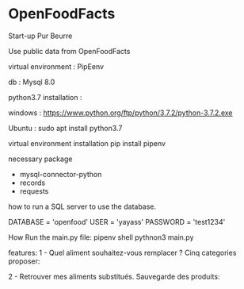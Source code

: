 # OpenFoodFacts

Start-up Pur Beurre

Use public data from OpenFoodFacts

virtual environment :
PipEenv

db :
Mysql 8.0

 python3.7 installation :
 
 windows : https://www.python.org/ftp/python/3.7.2/python-3.7.2.exe
 
 Ubuntu : sudo apt install python3.7

virtual environment installation
pip install pipenv
           

necessary package
- mysql-connector-python     
- records 
- requests 

how to run a SQL server to use the database.

DATABASE = 'openfood'
USER = 'yayass' 
PASSWORD = 'test1234' 

How Run the main.py file:
pipenv shell
pythnon3 main.py

features:
1 - Quel aliment souhaitez-vous remplacer ?
Cinq categories proposer:

2 - Retrouver mes aliments substitués.
Sauvegarde des produits:
